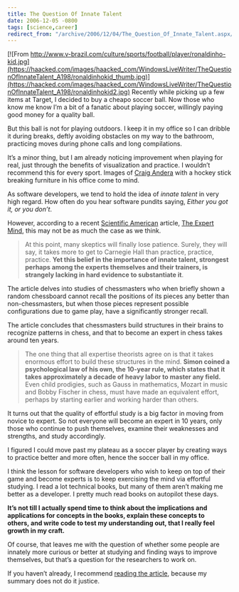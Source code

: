 ```yaml
---
title: The Question Of Innate Talent
date: 2006-12-05 -0800
tags: [science,career]
redirect_from: "/archive/2006/12/04/The_Question_Of_Innate_Talent.aspx/"
---
```


[![From
http://www.v-brazil.com/culture/sports/football/player/ronaldinho-kid.jpg](https://haacked.com/images/haacked_com/WindowsLiveWriter/TheQuestionOfInnateTalent_A198/ronaldinhokid_thumb.jpg)](https://haacked.com/images/haacked_com/WindowsLiveWriter/TheQuestionOfInnateTalent_A198/ronaldinhokid2.jpg)
Recently while picking up a few items at Target, I decided to buy a
cheapo soccer ball. Now those who know me know I’m a bit of a fanatic
about playing soccer, willingly paying good money for a quality ball.

But this ball is not for playing outdoors. I keep it in my office so I
can dribble it during breaks, deftly avoiding obstacles on my way to the
bathroom, practicing moves during phone calls and long compilations.

It’s a minor thing, but I am already noticing improvement when playing
for real, just through the benefits of visualization and practice. I
wouldn’t recommend this for every sport. Images of [Craig
Andera](http://www.pluralsight.com/blogs/craig/default.aspx "Craig")
with a hockey stick breaking furniture in his office come to mind.

As software developers, we tend to hold the idea of *innate talent* in
very high regard. How often do you hear software pundits saying, *Either
you got it, or you don’t*.

However, according to a recent [Scientific
American](http://scientificamerican.com/ "Scientific American") article,
[The Expert
Mind](http://scientificamerican.com/article.cfm?articleID=00010347-101C-14C1-8F9E83414B7F4945 "The Expert Mind"), this
may not be as much the case as we think.

> At this point, many skeptics will finally lose patience. Surely, they
> will say, it takes more to get to Carnegie Hall than practice,
> practice, practice. **Yet this belief in the importance of innate
> talent, strongest perhaps among the experts themselves and their
> trainers, is strangely lacking in hard evidence to substantiate it**.

The article delves into studies of chessmasters who when briefly shown a
random chessboard cannot recall the positions of its pieces any better
than non-chessmasters, but when those pieces represent possible
configurations due to game play, have a significantly stronger recall.

The article concludes that chessmasters build structures in their brains
to recognize patterns in chess, and that to become an expert in chess
takes around ten years.

> The one thing that all expertise theorists agree on is that it takes
> enormous effort to build these structures in the mind. **Simon coined
> a psychological law of his own, the 10-year rule, which states that it
> takes approximately a decade of heavy labor to master any field.**
> Even child prodigies, such as Gauss in mathematics, Mozart in music
> and Bobby Fischer in chess, must have made an equivalent effort,
> perhaps by starting earlier and working harder than others.

It turns out that the quality of effortful study is a big factor in
moving from novice to expert. So not everyone will become an expert in
10 years, only those who continue to push themselves, examine their
weaknesses and strengths, and study accordingly.

I figured I could move past my plateau as a soccer player by creating
ways to practice better and more often, hence the soccer ball in my
office.

I think the lesson for software developers who wish to keep on top of
their game and become experts is to keep exercising the mind via
effortful studying. I read a lot technical books, but many of them
aren’t making me better as a developer. I pretty much read books on
autopilot these days.

**It’s not till I actually spend time to think about the implications
and applications for concepts in the books, explain these concepts to
others, and write code to test my understanding out, that I really feel
growth in my craft.**

Of course, that leaves me with the question of whether some people are
innately more curious or better at studying and finding ways to improve
themselves, but that’s a question for the researchers to work on.

If you haven’t already, I recommend [reading the
article](http://scientificamerican.com/article.cfm?articleID=00010347-101C-14C1-8F9E83414B7F4945 "The Expert Mind"),
because my summary does not do it justice.

